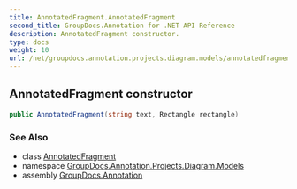```yaml
---
title: AnnotatedFragment.AnnotatedFragment
second_title: GroupDocs.Annotation for .NET API Reference
description: AnnotatedFragment constructor. 
type: docs
weight: 10
url: /net/groupdocs.annotation.projects.diagram.models/annotatedfragment/annotatedfragment/
---
```

## AnnotatedFragment constructor

```csharp
public AnnotatedFragment(string text, Rectangle rectangle)
```

### See Also

* class [AnnotatedFragment](../)
* namespace [GroupDocs.Annotation.Projects.Diagram.Models](../../annotatedfragment/)
* assembly [GroupDocs.Annotation](../../../)



